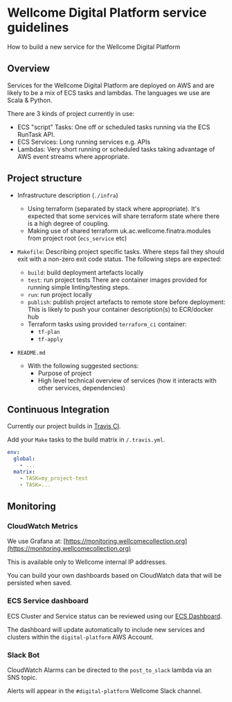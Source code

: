 # Wellcome Digital Platform service guidelines

How to build a new service for the Wellcome Digital Platform

## Overview

Services for the Wellcome Digital Platform are deployed on AWS and are likely to be a mix of ECS tasks and lambdas. The languages we use are Scala & Python.

There are 3 kinds of project currently in use:
- ECS "script" Tasks: One off or scheduled tasks running via the ECS RunTask API.
- ECS Services: Long running services e.g. APIs
- Lambdas: Very short running or scheduled tasks taking advantage of AWS event streams where appropriate.

## Project structure

- Infrastructure description (`./infra`)
  - Using terraform (separated by stack where appropriate).
    It's expected that some services will share terraform state where there is a high degree of coupling.
  - Making use of shared terraform uk.ac.wellcome.finatra.modules from project root (`ecs_service` etc)

- `Makefile`: Describing project specific tasks. Where steps fail they should exit with a non-zero exit code status.
  The following steps are expected:
  - `build`: build deployment artefacts locally
  - `test`: run project tests
    There are container images provided for running simple linting/testing steps.
  - `run`: run project locally
  - `publish`: publish project artefacts to remote store before deployment:
     This is likely to push your container description(s) to ECR/docker hub
  - Terraform tasks using provided `terraform_ci` container:
    - `tf-plan`
    - `tf-apply`

- `README.md`
  - With the following suggested sections:
    - Purpose of project
    - High level technical overview of services (how it interacts with other services, dependencies)

## Continuous Integration

Currently our project builds in [Travis CI](https://travis-ci.org/wellcometrust/platform).

Add your `Make` tasks to the build matrix in `/.travis.yml`.

```yml
env:
  global:
    - ...
  matrix:
    - TASK=my_project-test
    - TASK=...
```

## Monitoring

### CloudWatch Metrics

We use Grafana at: [https://monitoring.wellcomecollection.org](https://monitoring.wellcomecollection.org)

This is available only to Wellcome internal IP addresses.

You can build your own dashboards based on CloudWatch data that will be persisted when saved.

### ECS Service dashboard

ECS Cluster and Service status can be reviewed using our [ECS Dashboard](https://s3-eu-west-1.amazonaws.com/wellcome-platform-dash/index.html).

The dashboard will update automatically to include new services and clusters within the `digital-platform` AWS Account.

### Slack Bot

CloudWatch Alarms can be directed to the `post_to_slack` lambda via an SNS topic.

Alerts will appear in the `#digital-platform` Wellcome Slack channel.

